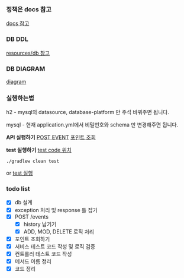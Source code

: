 ### 정책은 docs 참고
[docs 참고](docs/POLICY.md)

### DB DDL
[resources/db 참고](src/main/resources/db)

### DB DIAGRAM
[diagram](src/main/resources/static/db_diagram.png)

### 실행하는법
h2 - mysql의 datasource, database-platform 만 주석 바꿔주면 됩니다.

mysql - 현재 application.yml에서 비밀번호와 schema 만 변경해주면 됩니다.

**API 실행하기**
[POST EVENT](http/event.http)
[포인트 조회](http/point.http)

**test 실행하기**
[test code 위치](src/test/java/com/triple/point)
```
./gradlew clean test
```
or
[test 실행](src/main/resources/static/gradle_test.png)


### todo list
- [X] db 설계
- [X] exception 처리 및 response 틀 잡기
- [X] POST /events
  - [X] history 남기기
  - [X] ADD, MOD, DELETE 로직 처리
- [X] 포인트 조회하기
- [X] 서비스 테스트 코드 작성 및 로직 검증
- [X] 컨트롤러 테스트 코드 작성
- [X] 메서드 이름 정리
- [X] 코드 정리